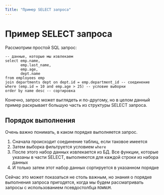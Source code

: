 ```yaml
---
Title: "Пример SELECT запроса"
---
```


# Пример SELECT запроса

Рассмотрим простой SQL запрос:

    -- данные, которые мы извлекаем
    select emp.name,
           emp.last_name,
           emp.age,
           dept.name
    from employees emp
    join departments dept on dept.id = emp.department_id -- соединение
    where (emp.id = 10 and emp.age > 25) -- условие выборки
    order by name desc -- сортировка

Конечно, запрос может выглядеть и по-другому, но в целом данный пример
раскрывает большую часть из структуры SELECT запроса.

## Порядок выполнения

Очень важно понимать, в каком порядке выполняется запрос.

1.  Сначала происходит соединение таблиц, если таковое имеется
2.  Затем выборка фильтруется условием `where`
3.  После этого набор данных извлекается из БД. Все функции, которые
    указаны в части SELECT, выполняются для каждой строки из набора
    данных
4.  И только затем этот набор данных сортируется в указанном порядке

Сейчас это может показаться не столь важным, но знания о порядке
выполнения запроса пригодятся, когда мы будем рассматривать запросы с
использованием псевдостолбца `ROWNUM`.
